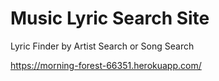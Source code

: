 # Music Lyric Search Site
Lyric Finder by Artist Search or Song Search

https://morning-forest-66351.herokuapp.com/
